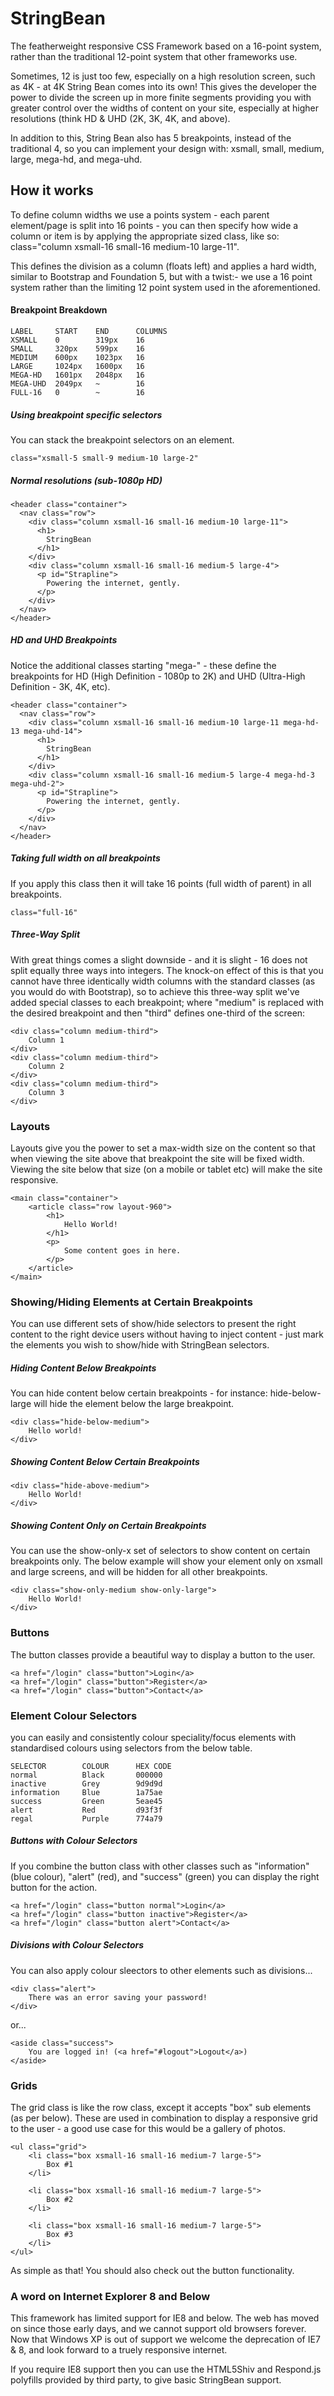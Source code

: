 # StringBean
The featherweight responsive CSS Framework based on a 16-point system, rather than the traditional 12-point system that other frameworks use. 

Sometimes, 12 is just too few, especially on a high resolution screen, such as 4K - at 4K String Bean comes into its own!  This gives the developer the power to divide the screen up in more finite segments providing you with greater control over the widths of content on your site, especially at higher resolutions (think HD & UHD (2K, 3K, 4K, and above).

In addition to this, String Bean also has 5 breakpoints, instead of the traditional 4, so you can implement your design with: xsmall, small, medium, large, mega-hd, and mega-uhd.

## How it works
To define column widths we use a points system - each parent element/page is split into 16 points - you can then specify how wide a column or item is by applying the appropriate sized class, like so: class="column xsmall-16 small-16 medium-10 large-11".

This defines the division as a column (floats left) and applies a hard width, similar to Bootstrap and Foundation 5, but with a twist:- we use a 16 point system rather than the limiting 12 point system used in the aforementioned.

#### Breakpoint Breakdown

    LABEL     START    END      COLUMNS
    XSMALL    0        319px    16
    SMALL     320px    599px    16
    MEDIUM    600px    1023px   16
    LARGE     1024px   1600px   16
    MEGA-HD   1601px   2048px   16
    MEGA-UHD  2049px   ~        16
    FULL-16   0        ~        16

##### Using breakpoint specific selectors
You can stack the breakpoint selectors on an element.

    class="xsmall-5 small-9 medium-10 large-2"

##### Normal resolutions (sub-1080p HD)

    <header class="container">
      <nav class="row">
        <div class="column xsmall-16 small-16 medium-10 large-11">
          <h1>
            StringBean
          </h1>
        </div>
        <div class="column xsmall-16 small-16 medium-5 large-4">
          <p id="Strapline">
            Powering the internet, gently.
          </p>
        </div>
      </nav>
    </header>

##### HD and UHD Breakpoints
Notice the additional classes starting "mega-" - these define the breakpoints for HD (High Definition - 1080p to 2K) and UHD (Ultra-High Definition - 3K, 4K, etc).

    <header class="container">
      <nav class="row">
        <div class="column xsmall-16 small-16 medium-10 large-11 mega-hd-13 mega-uhd-14">
          <h1>
            StringBean
          </h1>
        </div>
        <div class="column xsmall-16 small-16 medium-5 large-4 mega-hd-3 mega-uhd-2">
          <p id="Strapline">
            Powering the internet, gently.
          </p>
        </div>
      </nav>
    </header>

##### Taking full width on all breakpoints
If you apply this class then it will take 16 points (full width of parent) in all breakpoints.

    class="full-16"

##### Three-Way Split
With great things comes a slight downside - and it is slight - 16 does not split equally three ways into integers. The knock-on effect of this is that you cannot have three identically width columns with the standard classes (as you would do with Bootstrap), so to achieve this three-way split we've added special classes to each breakpoint; where "medium" is replaced with the desired breakpoint and then "third" defines one-third of the screen:

    <div class="column medium-third">
        Column 1
    </div>
    <div class="column medium-third">
        Column 2
    </div>
    <div class="column medium-third">
        Column 3
    </div>

### Layouts
Layouts give you the power to set a max-width size on the content so that when viewing the site above that breakpoint the site will be fixed width.  Viewing the site below that size (on a mobile or tablet etc) will make the site responsive.

    <main class="container">
        <article class="row layout-960">
            <h1>
                Hello World!
            </h1>
            <p>
                Some content goes in here.
            </p>
        </article>
    </main>

### Showing/Hiding Elements at Certain Breakpoints
You can use different sets of show/hide selectors to present the right content to the right device users without having to inject content - just mark the elements you wish to show/hide with StringBean selectors.

##### Hiding Content Below Breakpoints
You can hide content below certain breakpoints - for instance: hide-below-large will hide the element below the large breakpoint.

    <div class="hide-below-medium">
        Hello world!
    </div>

##### Showing Content Below Certain Breakpoints

    <div class="hide-above-medium">
        Hello World!
    </div>

##### Showing Content Only on Certain Breakpoints
You can use the show-only-x set of selectors to show content on certain breakpoints only.  The below example will show your element only on xsmall and large screens, and will be hidden for all other breakpoints.

    <div class="show-only-medium show-only-large">
        Hello World!
    </div>

### Buttons
The button classes provide a beautiful way to display a button to the user.  

    <a href="/login" class="button">Login</a>
    <a href="/login" class="button">Register</a>
    <a href="/login" class="button">Contact</a>

### Element Colour Selectors
you can easily and consistently colour speciality/focus elements with standardised colours using selectors from the below table.

    SELECTOR        COLOUR      HEX CODE
    normal          Black       000000
    inactive        Grey        9d9d9d
    information     Blue        1a75ae
    success         Green       5eae45
    alert           Red         d93f3f
    regal           Purple      774a79

##### Buttons with Colour Selectors
If you combine the button class with other classes such as "information" (blue colour), "alert" (red), and "success" (green) you can display the right button for the action.

    <a href="/login" class="button normal">Login</a>
    <a href="/login" class="button inactive">Register</a>
    <a href="/login" class="button alert">Contact</a>

##### Divisions with Colour Selectors
You can also apply colour sleectors to other elements such as divisions...

    <div class="alert">
        There was an error saving your password!
    </div>

or...

    <aside class="success">
        You are logged in! (<a href="#logout">Logout</a>)
    </aside>

### Grids
The grid class is like the row class, except it accepts "box" sub elements (as per below).  These are used in combination to display a responsive grid to the user - a good use case for this would be a gallery of photos.

    <ul class="grid">
        <li class="box xsmall-16 small-16 medium-7 large-5">
            Box #1
        </li>
        
        <li class="box xsmall-16 small-16 medium-7 large-5">
            Box #2
        </li>
        
        <li class="box xsmall-16 small-16 medium-7 large-5">
            Box #3
        </li>
    </ul>

As simple as that!  You should also check out the button functionality.

### A word on Internet Explorer 8 and Below
This framework has limited support for IE8 and below. The web has moved on since those early days, and we cannot support old browsers forever.  Now that Windows XP is out of support we welcome the deprecation of IE7 & 8, and look forward to a truely responsive internet.

If you require IE8 support then you can use the HTML5Shiv and Respond.js polyfills provided by third party, to give basic StringBean support.
